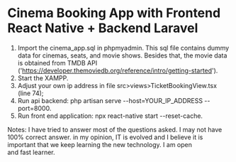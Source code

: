# Cinema Booking App with Frontend React Native + Backend Laravel

1. Import the cinema_app.sql in phpmyadmin. This sql file contains dummy data for cinemas, seats, and movie shows. Besides that,
   the movie data is obtained from TMDB API ('https://developer.themoviedb.org/reference/intro/getting-started').
2. Start the XAMPP.
3. Adjust your own ip address in file src>views>TicketBookingView.tsx (line 74);
4. Run api backend: php artisan serve --host=YOUR_IP_ADDRESS --port=8000.
5. Run front end application: npx react-native start --reset-cache.

Notes:
I have tried to answer most of the questions asked. I may not have 100% correct answer. in my opinion, IT is evolved and I believe it is important that we keep learning the new technology. I am open and fast learner.
